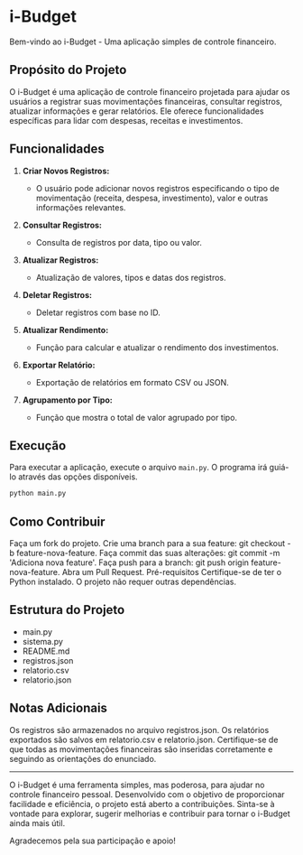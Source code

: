 # i-Budget

Bem-vindo ao i-Budget - Uma aplicação simples de controle financeiro.

## Propósito do Projeto

O i-Budget é uma aplicação de controle financeiro projetada para ajudar os usuários a registrar suas movimentações financeiras, consultar registros, atualizar informações e gerar relatórios. Ele oferece funcionalidades específicas para lidar com despesas, receitas e investimentos.

## Funcionalidades

1. **Criar Novos Registros:**
   - O usuário pode adicionar novos registros especificando o tipo de movimentação (receita, despesa, investimento), valor e outras informações relevantes.

2. **Consultar Registros:**
   - Consulta de registros por data, tipo ou valor.

3. **Atualizar Registros:**
   - Atualização de valores, tipos e datas dos registros.

4. **Deletar Registros:**
   - Deletar registros com base no ID.

5. **Atualizar Rendimento:**
   - Função para calcular e atualizar o rendimento dos investimentos.

6. **Exportar Relatório:**
   - Exportação de relatórios em formato CSV ou JSON.

7. **Agrupamento por Tipo:**
   - Função que mostra o total de valor agrupado por tipo.

## Execução

Para executar a aplicação, execute o arquivo `main.py`. O programa irá guiá-lo através das opções disponíveis.

```bash
python main.py
```

## Como Contribuir
Faça um fork do projeto.
Crie uma branch para a sua feature: git checkout -b feature-nova-feature.
Faça commit das suas alterações: git commit -m 'Adiciona nova feature'.
Faça push para a branch: git push origin feature-nova-feature.
Abra um Pull Request.
Pré-requisitos
Certifique-se de ter o Python instalado. O projeto não requer outras dependências.

## Estrutura do Projeto

- main.py
- sistema.py
- README.md
- registros.json
- relatorio.csv
- relatorio.json
  
## Notas Adicionais
Os registros são armazenados no arquivo registros.json.
Os relatórios exportados são salvos em relatorio.csv e relatorio.json.
Certifique-se de que todas as movimentações financeiras são inseridas corretamente e seguindo as orientações do enunciado.

---

O i-Budget é uma ferramenta simples, mas poderosa, para ajudar no controle financeiro pessoal. Desenvolvido com o objetivo de proporcionar facilidade e eficiência, o projeto está aberto a contribuições. Sinta-se à vontade para explorar, sugerir melhorias e contribuir para tornar o i-Budget ainda mais útil.

Agradecemos pela sua participação e apoio!
